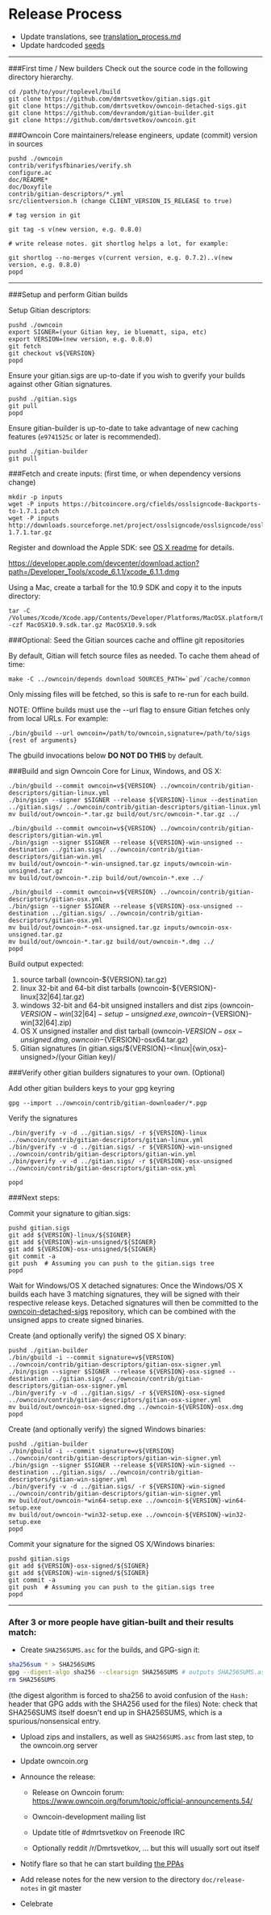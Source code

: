 Release Process
====================

* Update translations, see [translation_process.md](https://github.com/dmrtsvetkov/owncoin/blob/master/doc/translation_process.md#syncing-with-transifex)
* Update hardcoded [seeds](/contrib/seeds)

* * *

###First time / New builders
Check out the source code in the following directory hierarchy.

	cd /path/to/your/toplevel/build
	git clone https://github.com/dmrtsvetkov/gitian.sigs.git
	git clone https://github.com/dmrtsvetkov/owncoin-detached-sigs.git
	git clone https://github.com/devrandom/gitian-builder.git
	git clone https://github.com/dmrtsvetkov/owncoin.git

###Owncoin Core maintainers/release engineers, update (commit) version in sources

	pushd ./owncoin
	contrib/verifysfbinaries/verify.sh
	configure.ac
	doc/README*
	doc/Doxyfile
	contrib/gitian-descriptors/*.yml
	src/clientversion.h (change CLIENT_VERSION_IS_RELEASE to true)

	# tag version in git

	git tag -s v(new version, e.g. 0.8.0)

	# write release notes. git shortlog helps a lot, for example:

	git shortlog --no-merges v(current version, e.g. 0.7.2)..v(new version, e.g. 0.8.0)
	popd

* * *

###Setup and perform Gitian builds

 Setup Gitian descriptors:

	pushd ./owncoin
	export SIGNER=(your Gitian key, ie bluematt, sipa, etc)
	export VERSION=(new version, e.g. 0.8.0)
	git fetch
	git checkout v${VERSION}
	popd

  Ensure your gitian.sigs are up-to-date if you wish to gverify your builds against other Gitian signatures.

	pushd ./gitian.sigs
	git pull
	popd

  Ensure gitian-builder is up-to-date to take advantage of new caching features (`e9741525c` or later is recommended).

	pushd ./gitian-builder
	git pull

###Fetch and create inputs: (first time, or when dependency versions change)

	mkdir -p inputs
	wget -P inputs https://bitcoincore.org/cfields/osslsigncode-Backports-to-1.7.1.patch
	wget -P inputs http://downloads.sourceforge.net/project/osslsigncode/osslsigncode/osslsigncode-1.7.1.tar.gz

 Register and download the Apple SDK: see [OS X readme](README_osx.txt) for details.

 https://developer.apple.com/devcenter/download.action?path=/Developer_Tools/xcode_6.1.1/xcode_6.1.1.dmg

 Using a Mac, create a tarball for the 10.9 SDK and copy it to the inputs directory:

	tar -C /Volumes/Xcode/Xcode.app/Contents/Developer/Platforms/MacOSX.platform/Developer/SDKs/ -czf MacOSX10.9.sdk.tar.gz MacOSX10.9.sdk

###Optional: Seed the Gitian sources cache and offline git repositories

By default, Gitian will fetch source files as needed. To cache them ahead of time:

	make -C ../owncoin/depends download SOURCES_PATH=`pwd`/cache/common

Only missing files will be fetched, so this is safe to re-run for each build.

NOTE: Offline builds must use the --url flag to ensure Gitian fetches only from local URLs. For example:
```
./bin/gbuild --url owncoin=/path/to/owncoin,signature=/path/to/sigs {rest of arguments}
```
The gbuild invocations below <b>DO NOT DO THIS</b> by default.

###Build and sign Owncoin Core for Linux, Windows, and OS X:

	./bin/gbuild --commit owncoin=v${VERSION} ../owncoin/contrib/gitian-descriptors/gitian-linux.yml
	./bin/gsign --signer $SIGNER --release ${VERSION}-linux --destination ../gitian.sigs/ ../owncoin/contrib/gitian-descriptors/gitian-linux.yml
	mv build/out/owncoin-*.tar.gz build/out/src/owncoin-*.tar.gz ../

	./bin/gbuild --commit owncoin=v${VERSION} ../owncoin/contrib/gitian-descriptors/gitian-win.yml
	./bin/gsign --signer $SIGNER --release ${VERSION}-win-unsigned --destination ../gitian.sigs/ ../owncoin/contrib/gitian-descriptors/gitian-win.yml
	mv build/out/owncoin-*-win-unsigned.tar.gz inputs/owncoin-win-unsigned.tar.gz
	mv build/out/owncoin-*.zip build/out/owncoin-*.exe ../

	./bin/gbuild --commit owncoin=v${VERSION} ../owncoin/contrib/gitian-descriptors/gitian-osx.yml
	./bin/gsign --signer $SIGNER --release ${VERSION}-osx-unsigned --destination ../gitian.sigs/ ../owncoin/contrib/gitian-descriptors/gitian-osx.yml
	mv build/out/owncoin-*-osx-unsigned.tar.gz inputs/owncoin-osx-unsigned.tar.gz
	mv build/out/owncoin-*.tar.gz build/out/owncoin-*.dmg ../
	popd

  Build output expected:

  1. source tarball (owncoin-${VERSION}.tar.gz)
  2. linux 32-bit and 64-bit dist tarballs (owncoin-${VERSION}-linux[32|64].tar.gz)
  3. windows 32-bit and 64-bit unsigned installers and dist zips (owncoin-${VERSION}-win[32|64]-setup-unsigned.exe, owncoin-${VERSION}-win[32|64].zip)
  4. OS X unsigned installer and dist tarball (owncoin-${VERSION}-osx-unsigned.dmg, owncoin-${VERSION}-osx64.tar.gz)
  5. Gitian signatures (in gitian.sigs/${VERSION}-<linux|{win,osx}-unsigned>/(your Gitian key)/

###Verify other gitian builders signatures to your own. (Optional)

  Add other gitian builders keys to your gpg keyring

	gpg --import ../owncoin/contrib/gitian-downloader/*.pgp

  Verify the signatures

	./bin/gverify -v -d ../gitian.sigs/ -r ${VERSION}-linux ../owncoin/contrib/gitian-descriptors/gitian-linux.yml
	./bin/gverify -v -d ../gitian.sigs/ -r ${VERSION}-win-unsigned ../owncoin/contrib/gitian-descriptors/gitian-win.yml
	./bin/gverify -v -d ../gitian.sigs/ -r ${VERSION}-osx-unsigned ../owncoin/contrib/gitian-descriptors/gitian-osx.yml

	popd

###Next steps:

Commit your signature to gitian.sigs:

	pushd gitian.sigs
	git add ${VERSION}-linux/${SIGNER}
	git add ${VERSION}-win-unsigned/${SIGNER}
	git add ${VERSION}-osx-unsigned/${SIGNER}
	git commit -a
	git push  # Assuming you can push to the gitian.sigs tree
	popd

  Wait for Windows/OS X detached signatures:
	Once the Windows/OS X builds each have 3 matching signatures, they will be signed with their respective release keys.
	Detached signatures will then be committed to the [owncoin-detached-sigs](https://github.com/dmrtsvetkov/owncoin-detached-sigs) repository, which can be combined with the unsigned apps to create signed binaries.

  Create (and optionally verify) the signed OS X binary:

	pushd ./gitian-builder
	./bin/gbuild -i --commit signature=v${VERSION} ../owncoin/contrib/gitian-descriptors/gitian-osx-signer.yml
	./bin/gsign --signer $SIGNER --release ${VERSION}-osx-signed --destination ../gitian.sigs/ ../owncoin/contrib/gitian-descriptors/gitian-osx-signer.yml
	./bin/gverify -v -d ../gitian.sigs/ -r ${VERSION}-osx-signed ../owncoin/contrib/gitian-descriptors/gitian-osx-signer.yml
	mv build/out/owncoin-osx-signed.dmg ../owncoin-${VERSION}-osx.dmg
	popd

  Create (and optionally verify) the signed Windows binaries:

	pushd ./gitian-builder
	./bin/gbuild -i --commit signature=v${VERSION} ../owncoin/contrib/gitian-descriptors/gitian-win-signer.yml
	./bin/gsign --signer $SIGNER --release ${VERSION}-win-signed --destination ../gitian.sigs/ ../owncoin/contrib/gitian-descriptors/gitian-win-signer.yml
	./bin/gverify -v -d ../gitian.sigs/ -r ${VERSION}-win-signed ../owncoin/contrib/gitian-descriptors/gitian-win-signer.yml
	mv build/out/owncoin-*win64-setup.exe ../owncoin-${VERSION}-win64-setup.exe
	mv build/out/owncoin-*win32-setup.exe ../owncoin-${VERSION}-win32-setup.exe
	popd

Commit your signature for the signed OS X/Windows binaries:

	pushd gitian.sigs
	git add ${VERSION}-osx-signed/${SIGNER}
	git add ${VERSION}-win-signed/${SIGNER}
	git commit -a
	git push  # Assuming you can push to the gitian.sigs tree
	popd

-------------------------------------------------------------------------

### After 3 or more people have gitian-built and their results match:

- Create `SHA256SUMS.asc` for the builds, and GPG-sign it:
```bash
sha256sum * > SHA256SUMS
gpg --digest-algo sha256 --clearsign SHA256SUMS # outputs SHA256SUMS.asc
rm SHA256SUMS
```
(the digest algorithm is forced to sha256 to avoid confusion of the `Hash:` header that GPG adds with the SHA256 used for the files)
Note: check that SHA256SUMS itself doesn't end up in SHA256SUMS, which is a spurious/nonsensical entry.

- Upload zips and installers, as well as `SHA256SUMS.asc` from last step, to the owncoin.org server

- Update owncoin.org

- Announce the release:

  - Release on Owncoin forum: https://www.owncoin.org/forum/topic/official-announcements.54/

  - Owncoin-development mailing list

  - Update title of #dmrtsvetkov on Freenode IRC

  - Optionally reddit /r/Dmrtsvetkov, ... but this will usually sort out itself

- Notify flare so that he can start building [the PPAs](https://launchpad.net/~owncoin.org/+archive/ubuntu/owncoin)

- Add release notes for the new version to the directory `doc/release-notes` in git master

- Celebrate
